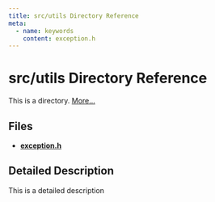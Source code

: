 ```yaml
---
title: src/utils Directory Reference
meta:
  - name: keywords
    content: exception.h
---
```


# src/utils Directory Reference

This is a directory. [More...](#detailed-description)

## Files

* [**exception.h**](exception_8h.md)

## Detailed Description

This is a detailed description 
